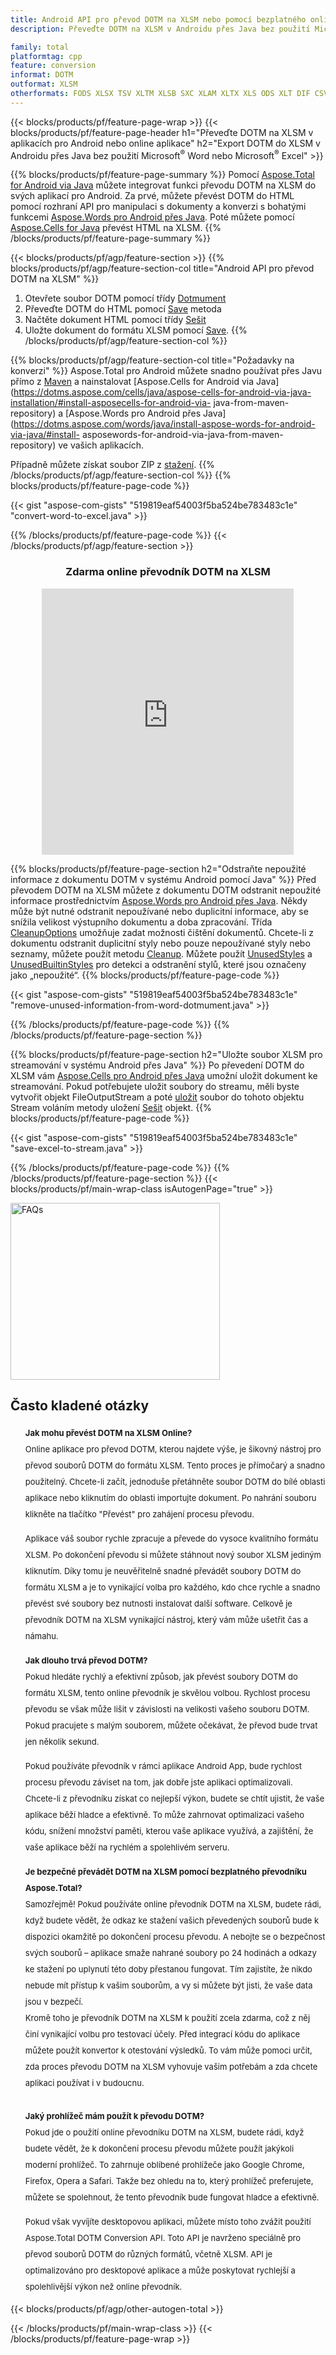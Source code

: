 ```yaml
---
title: Android API pro převod DOTM na XLSM nebo pomocí bezplatného online převodníku
description: Převeďte DOTM na XLSM v Androidu přes Java bez použití Microsoft Word nebo Microsoft Excel nebo online. Před integrací kódu rychle otestujte bezplatný online převodník  DOTM na XLSM.

family: total
platformtag: cpp
feature: conversion
informat: DOTM
outformat: XLSM
otherformats: FODS XLSX TSV XLTM XLSB SXC XLAM XLTX XLS ODS XLT DIF CSV EXCEL
---
```

{{< blocks/products/pf/feature-page-wrap >}}
{{< blocks/products/pf/feature-page-header h1="Převeďte DOTM na XLSM v aplikacích pro Android nebo online aplikace" h2="Export DOTM do XLSM v Androidu přes Java bez použití Microsoft<sup>&reg;</sup> Word nebo Microsoft<sup>&reg;</sup> Excel" >}}

{{% blocks/products/pf/feature-page-summary %}}
Pomocí [Aspose.Total for Android via Java](https://products.aspose.com/total/android-java/) můžete integrovat funkci převodu DOTM na XLSM do svých aplikací pro Android. Za prvé, můžete převést DOTM do HTML pomocí rozhraní API pro manipulaci s dokumenty a konverzi s bohatými funkcemi [Aspose.Words pro Android přes Java](https://products.aspose.com/words/android-java/). Poté můžete pomocí [Aspose.Cells for Java](https://products.aspose.com/cells/android-java/) převést HTML na XLSM. 
{{% /blocks/products/pf/feature-page-summary  %}}

{{< blocks/products/pf/agp/feature-section >}}
{{% blocks/products/pf/agp/feature-section-col title="Android API pro převod DOTM na XLSM" %}}
1. Otevřete soubor DOTM pomocí třídy [Dotmument](https://reference.aspose.com/words/java/com.aspose.words/Dotmument)
2. Převeďte DOTM do HTML pomocí [Save](https://reference.aspose.com/words/java/com.aspose.words/Dotmument#save(java.lang.String,com.aspose.words.SaveOptions) ) metoda
3. Načtěte dokument HTML pomocí třídy [Sešit](https://reference.aspose.com/cells/java/com.aspose.cells/Workbook)
4. Uložte dokument do formátu XLSM pomocí [Save](https://reference.aspose.com/cells/java/com.aspose.cells/workbook#save(java.lang.String,%20com.aspose.cells.SaveOptions)).
{{% /blocks/products/pf/agp/feature-section-col %}}

{{% blocks/products/pf/agp/feature-section-col title="Požadavky na konverzi" %}}
Aspose.Total pro Android můžete snadno používat přes Javu přímo z [Maven](https://releases.aspose.com/total/java/) a nainstalovat [Aspose.Cells for Android via Java](https://dotms.aspose.com/cells/java/aspose-cells-for-android-via-java-installation/#install-asposecells-for-android-via- java-from-maven-repository) a [Aspose.Words pro Android přes Java](https://dotms.aspose.com/words/java/install-aspose-words-for-android-via-java/#install- asposewords-for-android-via-java-from-maven-repository) ve vašich aplikacích.

Případně můžete získat soubor ZIP z [stažení](https://releases.aspose.comtotal/androidjava).
{{% /blocks/products/pf/agp/feature-section-col %}}
{{% blocks/products/pf/feature-page-code %}}

{{< gist "aspose-com-gists" "519819eaf54003f5ba524be783483c1e" "convert-word-to-excel.java" >}}



{{% /blocks/products/pf/feature-page-code %}}
{{< /blocks/products/pf/agp/feature-section >}}

<div class="container-fluid agp-content bg-white aboutfile box-1 vh100 section nopbtm">
<div class=container>
<div class=row>
<div class="demobox tc col-md-12 padding-0" align="center">

<h3>Zdarma online převodník DOTM na XLSM</h3>

<iframe title="Online nástroj xlsm až dotm" style="border: none; height: 426px;" scrolling="no" src="https://widgets.aspose.cloud/total-conversion/?to=xlsm&from=dotm" id="child-iframe" width="80%"></iframe>

</div></div>
</div></div>

{{% blocks/products/pf/feature-page-section  h2="Odstraňte nepoužité informace z dokumentu DOTM v systému Android pomocí Java" %}}
Před převodem DOTM na XLSM můžete z dokumentu DOTM odstranit nepoužité informace prostřednictvím [Aspose.Words pro Android přes Java](https://products.aspose.com/words/android-java/). Někdy může být nutné odstranit nepoužívané nebo duplicitní informace, aby se snížila velikost výstupního dokumentu a doba zpracování. Třída [CleanupOptions](https://reference.aspose.com/words/java/com.aspose.words/CleanupOptions) umožňuje zadat možnosti čištění dokumentů. Chcete-li z dokumentu odstranit duplicitní styly nebo pouze nepoužívané styly nebo seznamy, můžete použít metodu [Cleanup](https://reference.aspose.com/words/java/com.aspose.words/Dotmument#cleanup()). Můžete použít [UnusedStyles](https://reference.aspose.com/words/java/com.aspose.words/cleanupoptions#UnusedStyles) a [UnusedBuiltinStyles](https://reference.aspose.com/words/java/com.aspose.words/cleanupoptions#UnusedBuiltinStyles) pro detekci a odstranění stylů, které jsou označeny jako „nepoužité“.
{{% blocks/products/pf/feature-page-code %}}

{{< gist "aspose-com-gists" "519819eaf54003f5ba524be783483c1e" "remove-unused-information-from-word-dotmument.java" >}}

{{% /blocks/products/pf/feature-page-code  %}}
{{% /blocks/products/pf/feature-page-section %}}

{{% blocks/products/pf/feature-page-section  h2="Uložte soubor XLSM pro streamování v systému Android přes Java" %}}
Po převedení DOTM do XLSM vám [Aspose.Cells pro Android přes Java](https://products.aspose.com/cells/android-java/) umožní uložit dokument ke streamování. Pokud potřebujete uložit soubory do streamu, měli byste vytvořit objekt FileOutputStream a poté [uložit](https://reference.aspose.com/cells/java/com.aspose.cells/workbook#save(java.io.OutputStream,%20com.aspose.cells.SaveOptions)) soubor do tohoto objektu Stream voláním metody uložení [Sešit](https://reference.aspose.com/cells/java/com.aspose.cells/Workbook) objekt.
{{% blocks/products/pf/feature-page-code %}}

{{< gist "aspose-com-gists" "519819eaf54003f5ba524be783483c1e" "save-excel-to-stream.java" >}}

{{% /blocks/products/pf/feature-page-code  %}}
{{% /blocks/products/pf/feature-page-section %}}
{{< blocks/products/pf/main-wrap-class isAutogenPage="true" >}}
<style>.howtolist li{margin-right: 0!important;line-height: 26px;position: relative;margin-bottom: 10px;font-size: 13px;list-style-type: none;}</style>
<div class="col-md-12 tl bg-gray-dark howtolist section">
  <a class="anchor" name="faqpage"></a>
  <div class="container tl dflex" itemscope="" itemtype="https://schema.org/FAQPage">
      <div class="col-md-4 howtosectiongfx">
          <img class="social-panel-hide-on-mobile" src="https://www.groupdocs.cloud/templates/brand/images/groupdocs/conversion/groupdocs_conversion-brand.png" alt="FAQs" width="335" height="283">
      </div>
      <div class="howtosection col-md-8">
          <div>
              <h2>Často kladené otázky</h2>
              <ul>
                  <li itemscope="" itemprop="mainEntity" itemtype="https://schema.org/Question">
                      <div>
                          <span itemprop="name"><b>Jak mohu převést DOTM na XLSM Online?</b></span>
                      </div>
                      <div itemscope="" itemprop="acceptedAnswer" itemtype="https://schema.org/Answer">
                          <span itemprop="text">Online aplikace pro převod DOTM, kterou najdete výše, je šikovný nástroj pro převod souborů DOTM do formátu XLSM. Tento proces je přímočarý a snadno použitelný. Chcete-li začít, jednoduše přetáhněte soubor DOTM do bílé oblasti aplikace nebo kliknutím do oblasti importujte dokument. Po nahrání souboru klikněte na tlačítko "Převést" pro zahájení procesu převodu.<br />

Aplikace váš soubor rychle zpracuje a převede do vysoce kvalitního formátu XLSM. Po dokončení převodu si můžete stáhnout nový soubor XLSM jediným kliknutím. Díky tomu je neuvěřitelně snadné převádět soubory DOTM do formátu XLSM a je to vynikající volba pro každého, kdo chce rychle a snadno převést své soubory bez nutnosti instalovat další software. Celkově je převodník DOTM na XLSM vynikající nástroj, který vám může ušetřit čas a námahu.</span>
                      </div>
                  </li>
                  <li itemscope="" itemprop="mainEntity" itemtype="https://schema.org/Question">
                      <div>
                          <span itemprop="name"><b>Jak dlouho trvá převod DOTM?</b></span>
                      </div>
                      <div itemscope="" itemprop="acceptedAnswer" itemtype="https://schema.org/Answer">
                          <span itemprop="text">Pokud hledáte rychlý a efektivní způsob, jak převést soubory DOTM do formátu XLSM, tento online převodník je skvělou volbou. Rychlost procesu převodu se však může lišit v závislosti na velikosti vašeho souboru DOTM. Pokud pracujete s malým souborem, můžete očekávat, že převod bude trvat jen několik sekund.<br />

Pokud používáte převodník v rámci aplikace Android App, bude rychlost procesu převodu záviset na tom, jak dobře jste aplikaci optimalizovali. Chcete-li z převodníku získat co nejlepší výkon, budete se chtít ujistit, že vaše aplikace běží hladce a efektivně. To může zahrnovat optimalizaci vašeho kódu, snížení množství paměti, kterou vaše aplikace využívá, a zajištění, že vaše aplikace běží na rychlém a spolehlivém serveru.</span>
                      </div>
                  </li>
                  <li itemscope="" itemprop="mainEntity" itemtype="https://schema.org/Question">
                      <div>
                          <span itemprop="name"><b>Je bezpečné převádět DOTM na XLSM pomocí bezplatného převodníku Aspose.Total?</b></span>
                      </div>
                      <div itemscope="" itemprop="acceptedAnswer" itemtype="https://schema.org/Answer">
                          <span itemprop="text">Samozřejmě! Pokud používáte online převodník DOTM na XLSM, budete rádi, když budete vědět, že odkaz ke stažení vašich převedených souborů bude k dispozici okamžitě po dokončení procesu převodu. A nebojte se o bezpečnost svých souborů – aplikace smaže nahrané soubory po 24 hodinách a odkazy ke stažení po uplynutí této doby přestanou fungovat. Tím zajistíte, že nikdo nebude mít přístup k vašim souborům, a vy si můžete být jisti, že vaše data jsou v bezpečí.<br />
Kromě toho je převodník DOTM na XLSM k použití zcela zdarma, což z něj činí vynikající volbu pro testovací účely. Před integrací kódu do aplikace můžete použít konvertor k otestování výsledků. To vám může pomoci určit, zda proces převodu DOTM na XLSM vyhovuje vašim potřebám a zda chcete aplikaci používat i v budoucnu.</span>
                      </div>
                  </li>                 
                  <li itemscope="" itemprop="mainEntity" itemtype="https://schema.org/Question">
                      <div>
                          <span itemprop="name"><b>Jaký prohlížeč mám použít k převodu DOTM?</b></span>
                      </div>
                      <div itemscope="" itemprop="acceptedAnswer" itemtype="https://schema.org/Answer">
                          <span itemprop="text">Pokud jde o použití online převodníku DOTM na XLSM, budete rádi, když budete vědět, že k dokončení procesu převodu můžete použít jakýkoli moderní prohlížeč. To zahrnuje oblíbené prohlížeče jako Google Chrome, Firefox, Opera a Safari. Takže bez ohledu na to, který prohlížeč preferujete, můžete se spolehnout, že tento převodník bude fungovat hladce a efektivně.<br />

Pokud však vyvíjíte desktopovou aplikaci, můžete místo toho zvážit použití Aspose.Total DOTM Conversion API. Toto API je navrženo speciálně pro převod souborů DOTM do různých formátů, včetně XLSM. API je optimalizováno pro desktopové aplikace a může poskytovat rychlejší a spolehlivější výkon než online převodník.</span>
                      </div>
                  </li>
              </ul>
          </div>
      </div>
  </div>
{{< blocks/products/pf/agp/other-autogen-total >}}

{{< /blocks/products/pf/main-wrap-class >}}
{{< /blocks/products/pf/feature-page-wrap >}}